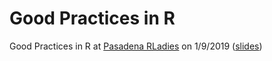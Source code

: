 # Good Practices in R

Good Practices in R at [Pasadena RLadies](https://www.meetup.com/R-Ladies-Pasadena/events/257442068/) on 1/9/2019 ([slides](https://htmlpreview.github.io/?https://github.com/zhiiiyang/GoodPractices/blob/master/GoodPractices.html))

